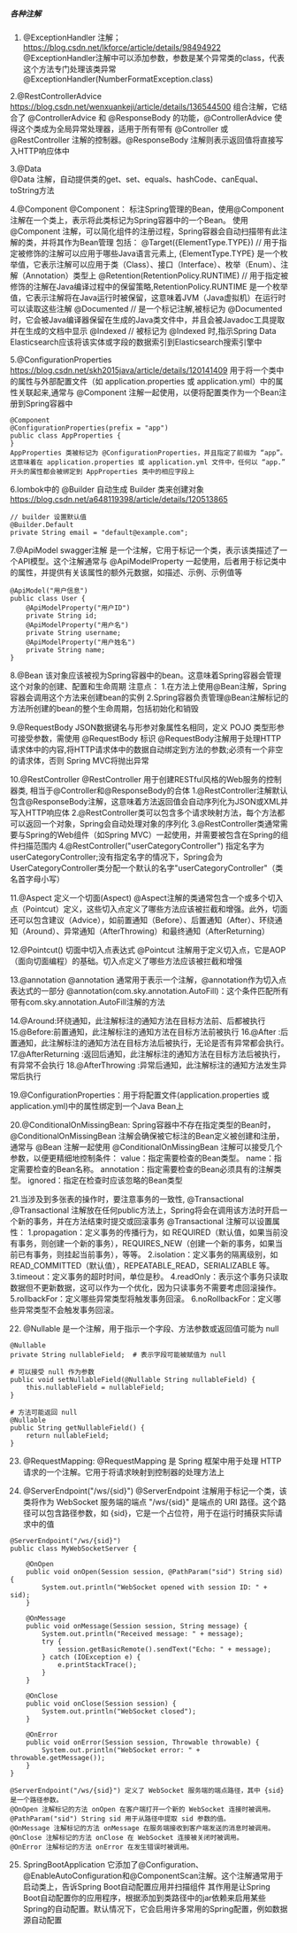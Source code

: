 ##### 各种注解
1. @ExceptionHandler 注解；https://blog.csdn.net/lkforce/article/details/98494922
   @ExceptionHandler注解中可以添加参数，参数是某个异常类的class，代表这个方法专门处理该类异常
   @ExceptionHandler(NumberFormatException.class)

2.@RestControllerAdvice  https://blog.csdn.net/wenxuankeji/article/details/136544500
组合注解，它结合了 @ControllerAdvice 和 @ResponseBody 的功能，@ControllerAdvice 使得这个类成为全局异常处理器，适用于所有带有 @Controller 或 @RestController 注解的控制器。@ResponseBody 注解则表示返回值将直接写入HTTP响应体中

3.@Data   
@Data 注解，自动提供类的get、set、equals、hashCode、canEqual、toString方法

4.@Component
@Component： 标注Spring管理的Bean，使用@Component注解在一个类上，表示将此类标记为Spring容器中的一个Bean。
使用 @Component 注解，可以简化组件的注册过程，Spring容器会自动扫描带有此注解的类，并将其作为Bean管理
包括：
@Target({ElementType.TYPE}) // 用于指定被修饰的注解可以应用于哪些Java语言元素上, {ElementType.TYPE} 是一个枚举值，它表示注解可以应用于类（Class）、接口（Interface）、枚举（Enum）、注解（Annotation）类型上
@Retention(RetentionPolicy.RUNTIME) // 用于指定被修饰的注解在Java编译过程中的保留策略,RetentionPolicy.RUNTIME 是一个枚举值，它表示注解将在Java运行时被保留，这意味着JVM（Java虚拟机）在运行时可以读取这些注解
@Documented // 是一个标记注解,被标记为 @Documented 时，它会被Java编译器保留在生成的Java类文件中，并且会被Javadoc工具提取并在生成的文档中显示
@Indexed    // 被标记为 @Indexed 时,指示Spring Data Elasticsearch应该将该实体或字段的数据索引到Elasticsearch搜索引擎中

5.@ConfigurationProperties  https://blog.csdn.net/skh2015java/article/details/120141409
用于将一个类中的属性与外部配置文件（如 application.properties 或 application.yml）中的属性关联起来,通常与 @Component 注解一起使用，以便将配置类作为一个Bean注册到Spring容器中
```
@Component
@ConfigurationProperties(prefix = "app")
public class AppProperties {
}
AppProperties 类被标记为 @ConfigurationProperties，并且指定了前缀为 “app”。这意味着在 application.properties 或 application.yml 文件中，任何以 “app.” 开头的属性都会被绑定到 AppProperties 类中的相应字段上
```

6.lombok中的 @Builder 自动生成 Builder 类来创建对象 https://blog.csdn.net/a648119398/article/details/120513865
```
// builder 设置默认值
@Builder.Default
private String email = "default@example.com";
```

7.@ApiModel swagger注解
是一个注解，它用于标记一个类，表示该类描述了一个API模型。这个注解通常与 @ApiModelProperty 一起使用，后者用于标记类中的属性，并提供有关该属性的额外元数据，如描述、示例、示例值等
```
@ApiModel("用户信息")
public class User {
    @ApiModelProperty("用户ID")
    private String id;
    @ApiModelProperty("用户名")
    private String username;
    @ApiModelProperty("用户姓名")
    private String name;
}
```

8.@Bean
该对象应该被视为Spring容器中的bean。这意味着Spring容器会管理这个对象的创建、配置和生命周期
注意点：
1.在方法上使用@Bean注解，Spring容器会调用这个方法来创建bean的实例
2.Spring容器负责管理@Bean注解标记的方法所创建的bean的整个生命周期，包括初始化和销毁


9.@RequestBody
JSON数据键名与形参对象属性名相同，定义 POJO 类型形参可接受参数，需使用 @RequestBody 标识
@RequestBody注解用于处理HTTP请求体中的内容,将HTTP请求体中的数据自动绑定到方法的参数;必须有一个非空的请求体，否则 Spring MVC将抛出异常

10.@RestController
@RestController 用于创建RESTful风格的Web服务的控制器类, 相当于@Controller和@ResponseBody的合体
1.@RestController注解默认包含@ResponseBody注解，这意味着方法返回值会自动序列化为JSON或XML并写入HTTP响应体
2.@RestController类可以包含多个请求映射方法，每个方法都可以返回一个对象，Spring会自动处理对象的序列化
3.@RestController类通常需要与Spring的Web组件（如Spring MVC）一起使用，并需要被包含在Spring的组件扫描范围内
4.@RestController("userCategoryController") 指定名字为 userCategoryController;没有指定名字的情况下，Spring会为UserCategoryController类分配一个默认的名字"userCategoryController"（类名首字母小写）

11.@Aspect  定义一个切面(Aspect)
@Aspect注解的类通常包含一个或多个切入点（Pointcut）定义，这些切入点定义了哪些方法应该被拦截和增强。此外，切面还可以包含建议（Advice），如前置通知（Before）、后置通知（After）、环绕通知（Around）、异常通知（AfterThrowing）和最终通知（AfterReturning）

12.@Pointcut() 切面中切入点表达式
@Pointcut 注解用于定义切入点，它是AOP（面向切面编程）的基础。切入点定义了哪些方法应该被拦截和增强

13.@annotation  @annotation 通常用于表示一个注解，@annotation作为切入点表达式的一部分
@annotation(com.sky.annotation.AutoFill)：这个条件匹配所有带有com.sky.annotation.AutoFill注解的方法

14.@Around:环绕通知，此注解标注的通知方法在目标方法前、后都被执行
15.@Before:前置通知，此注解标注的通知方法在目标方法前被执行
16.@After :后置通知，此注解标注的通知方法在目标方法后被执行，无论是否有异常都会执行。
17.@AfterReturning :返回后通知，此注解标注的通知方法在目标方法后被执行，有异常不会执行
18.@AfterThrowing :异常后通知，此注解标注的通知方法发生异常后执行

19.@ConfigurationProperties：用于将配置文件(application.properties 或 application.yml)中的属性绑定到一个Java Bean上

20.@ConditionalOnMissingBean: Spring容器中不存在指定类型的Bean时，@ConditionalOnMissingBean 注解会确保被它标注的Bean定义被创建和注册， 通常与 @Bean 注解一起使用
@ConditionalOnMissingBean 注解可以接受几个参数，以便更精细地控制条件：
value：指定需要检查的Bean类型。
name：指定需要检查的Bean名称。
annotation：指定需要检查的Bean必须具有的注解类型。
ignored：指定在检查时应该忽略的Bean类型

21.当涉及到多张表的操作时，要注意事务的一致性, @Transactional ,@Transactional 注解放在任何public方法上，Spring将会在调用该方法时开启一个新的事务，并在方法结束时提交或回滚事务
@Transactional 注解可以设置属性：
1.propagation：定义事务的传播行为，如 REQUIRED（默认值，如果当前没有事务，则创建一个新的事务），REQUIRES_NEW（创建一个新的事务，如果当前已有事务，则挂起当前事务），等等。
2.isolation：定义事务的隔离级别，如 READ_COMMITTED（默认值），REPEATABLE_READ，SERIALIZABLE 等。
3.timeout：定义事务的超时时间，单位是秒。
4.readOnly：表示这个事务只读取数据但不更新数据，这可以作为一个优化，因为只读事务不需要考虑回滚操作。
5.rollbackFor：定义哪些异常类型将触发事务回滚。
6.noRollbackFor：定义哪些异常类型不会触发事务回滚。

22. @Nullable 是一个注解，用于指示一个字段、方法参数或返回值可能为 null
```
@Nullable
private String nullableField;  # 表示字段可能被赋值为 null
```
```
# 可以接受 null 作为参数
public void setNullableField(@Nullable String nullableField) {
    this.nullableField = nullableField;
}
```
```
# 方法可能返回 null
@Nullable
public String getNullableField() {
    return nullableField;
}
```

23. @RequestMapping: @RequestMapping 是 Spring 框架中用于处理 HTTP 请求的一个注解。它用于将请求映射到控制器的处理方法上

24. @ServerEndpoint("/ws/{sid}")
    @ServerEndpoint 注解用于标记一个类，该类将作为 WebSocket 服务端的端点
    "/ws/{sid}" 是端点的 URI 路径。这个路径可以包含路径参数，如 {sid}，它是一个占位符，用于在运行时捕获实际请求中的值
```
@ServerEndpoint("/ws/{sid}")
public class MyWebSocketServer {

    @OnOpen
    public void onOpen(Session session, @PathParam("sid") String sid) {
        System.out.println("WebSocket opened with session ID: " + sid);
    }

    @OnMessage
    public void onMessage(Session session, String message) {
        System.out.println("Received message: " + message);
        try {
            session.getBasicRemote().sendText("Echo: " + message);
        } catch (IOException e) {
            e.printStackTrace();
        }
    }

    @OnClose
    public void onClose(Session session) {
        System.out.println("WebSocket closed");
    }

    @OnError
    public void onError(Session session, Throwable throwable) {
        System.out.println("WebSocket error: " + throwable.getMessage());
    }
}

@ServerEndpoint("/ws/{sid}") 定义了 WebSocket 服务端的端点路径，其中 {sid} 是一个路径参数。
@OnOpen 注解标记的方法 onOpen 在客户端打开一个新的 WebSocket 连接时被调用。@PathParam("sid") String sid 用于从路径中提取 sid 参数的值。
@OnMessage 注解标记的方法 onMessage 在服务端接收到客户端发送的消息时被调用。
@OnClose 注解标记的方法 onClose 在 WebSocket 连接被关闭时被调用。
@OnError 注解标记的方法 onError 在发生错误时被调用。
```

25. SpringBootApplication
    它添加了@Configuration、@EnableAutoConfiguration和@ComponentScan注解。这个注解通常用于启动类上，告诉Spring Boot自动配置应用并扫描组件
其作用是让Spring Boot自动配置你的应用程序，根据添加到类路径中的jar依赖来启用某些Spring的自动配置。默认情况下，它会启用许多常用的Spring配置，例如数据源自动配置